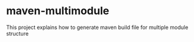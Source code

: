 # maven-multimodule
This project explains how to generate maven build file for multiple module structure
